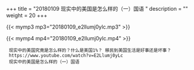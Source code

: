 +++
title = "20180109  现实中的美国是怎么样的（一）国语 "
description = ""
weight = 20
+++

{{< mymp3 mp3="20180109_e2llumj0ylc.mp3" >}}

{{< mymp4 mp4="20180109_e2llumj0ylc.mp4" >}}

     现实中的美国究竟是怎么样的？什么是美国1%？ 移民到美国生活是好事还是坏事？ 
     https://www.youtube.com/watch?v=E2Llumj0yLc 
     现实中的美国是怎么样的（一）国语 
